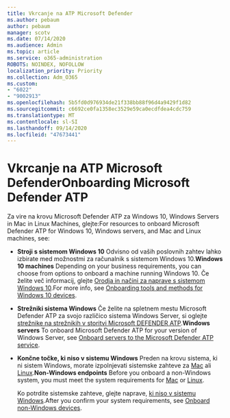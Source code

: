 ```yaml
---
title: Vkrcanje na ATP Microsoft Defender
ms.author: pebaum
author: pebaum
manager: scotv
ms.date: 07/14/2020
ms.audience: Admin
ms.topic: article
ms.service: o365-administration
ROBOTS: NOINDEX, NOFOLLOW
localization_priority: Priority
ms.collection: Adm_O365
ms.custom:
- "6022"
- "9002913"
ms.openlocfilehash: 5b5fd0d976934de21f338bb88f96d4a9429f1d82
ms.sourcegitcommit: c6692ce0fa1358ec3529e59ca0ecdfdea4cdc759
ms.translationtype: MT
ms.contentlocale: sl-SI
ms.lasthandoff: 09/14/2020
ms.locfileid: "47673441"
---
```

# <a name="onboarding-microsoft-defender-atp"></a><span data-ttu-id="26bc2-102">Vkrcanje na ATP Microsoft Defender</span><span class="sxs-lookup"><span data-stu-id="26bc2-102">Onboarding Microsoft Defender ATP</span></span>

<span data-ttu-id="26bc2-103">Za vire na krovu Microsoft Defender ATP za Windows 10, Windows Servers in Mac in Linux Machines, glejte:</span><span class="sxs-lookup"><span data-stu-id="26bc2-103">For resources to onboard Microsoft Defender ATP for Windows 10, Windows servers, and Mac and Linux machines, see:</span></span> 

- <span data-ttu-id="26bc2-104">**Stroji s sistemom Windows 10** Odvisno od vaših poslovnih zahtev lahko izbirate med možnostmi za računalnik s sistemom Windows 10.</span><span class="sxs-lookup"><span data-stu-id="26bc2-104">**Windows 10 machines** Depending on your business requirements, you can choose from options to onboard a machine running Windows 10.</span></span> <span data-ttu-id="26bc2-105">Če želite več informacij, glejte [Orodja in načini za naprave s sistemom Windows 10](https://docs.microsoft.com/windows/security/threat-protection/microsoft-defender-atp/configure-endpoints).</span><span class="sxs-lookup"><span data-stu-id="26bc2-105">For more info, see [Onboarding tools and methods for Windows 10 devices](https://docs.microsoft.com/windows/security/threat-protection/microsoft-defender-atp/configure-endpoints).</span></span> 

- <span data-ttu-id="26bc2-106">**Strežniki sistema Windows** Če želite na spletnem mestu Microsoft Defender ATP za svojo različico sistema Windows Server, si oglejte [strežnike na strežnikih v storitvi Microsoft DEFENDER ATP](https://docs.microsoft.com/windows/security/threat-protection/microsoft-defender-atp/configure-server-endpoints).</span><span class="sxs-lookup"><span data-stu-id="26bc2-106">**Windows servers** To onboard Microsoft Defender ATP for your version of Windows Server, see [Onboard servers to the Microsoft Defender ATP service](https://docs.microsoft.com/windows/security/threat-protection/microsoft-defender-atp/configure-server-endpoints).</span></span>

- <span data-ttu-id="26bc2-107">**Končne točke, ki niso v sistemu Windows**  Preden na krovu sistema, ki ni sistem Windows, morate izpolnjevati sistemske zahteve za [Mac](https://docs.microsoft.com/windows/security/threat-protection/microsoft-defender-atp/microsoft-defender-atp-mac#system-requirements) ali [Linux](https://docs.microsoft.com/windows/security/threat-protection/microsoft-defender-atp/microsoft-defender-atp-linux#system-requirements).</span><span class="sxs-lookup"><span data-stu-id="26bc2-107">**Non-Windows endpoints**  Before you onboard a non-Windows system, you must meet the system requirements for [Mac](https://docs.microsoft.com/windows/security/threat-protection/microsoft-defender-atp/microsoft-defender-atp-mac#system-requirements) or [Linux](https://docs.microsoft.com/windows/security/threat-protection/microsoft-defender-atp/microsoft-defender-atp-linux#system-requirements).</span></span>

    <span data-ttu-id="26bc2-108">Ko potrdite sistemske zahteve, glejte naprave, [ki niso v sistemu Windows](https://docs.microsoft.com/windows/security/threat-protection/microsoft-defender-atp/configure-endpoints-non-windows#onboarding-non-windows-machines).</span><span class="sxs-lookup"><span data-stu-id="26bc2-108">After you confirm your system requirements, see [Onboard non-Windows devices](https://docs.microsoft.com/windows/security/threat-protection/microsoft-defender-atp/configure-endpoints-non-windows#onboarding-non-windows-machines).</span></span>